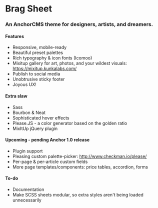 
# Brag Sheet

### An AnchorCMS theme for designers, artists, and dreamers.

#### Features
* Responsive, mobile-ready 
* Beautiful preset palettes
* Rich typography & icon fonts (Icomoo)
* Mixitup gallery for art, photos, and your wildest visuals: https://mixitup.kunkalabs.com/
* Publish to social media
* Unobtrusive sticky footer
* Joyous UX!


#### Extra slaw
* Sass
* Bourbon & Neat
* Sophisticated hover effects
* Please.JS - a color generator based on the golden ratio
* MixItUp jQuery plugin

#### Upcoming - pending Anchor 1.0 release
* Plugin support
* Pleasing custom palette-picker: http://www.checkman.io/please/ 
* Per-page & per-article custom fields
* More page templates/components: price tables, accordion, forms

#### To-do
* Documentation
* Make SCSS sheets modular, so extra styles aren't being loaded unnecessarily